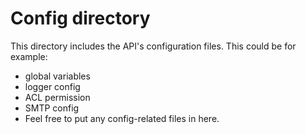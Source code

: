 # Config directory

This directory includes the API's configuration files. This could be for example:

- global variables
- logger config
- ACL permission
- SMTP config
- Feel free to put any config-related files in here.